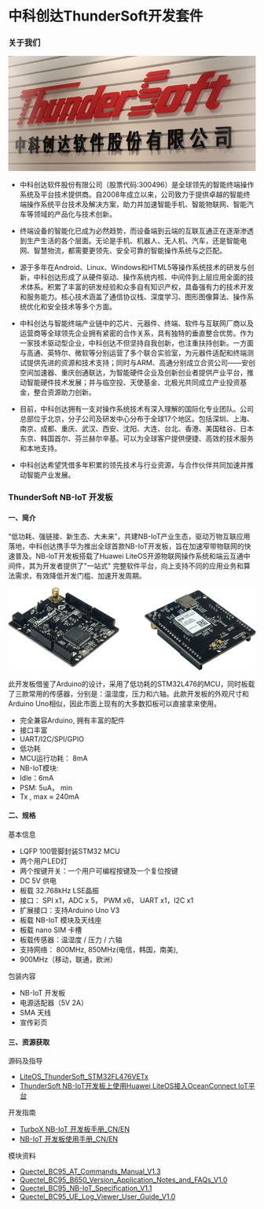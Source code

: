 # 中科创达ThunderSoft开发套件

### 关于我们

![](./about_us/ThunderSoft_1.png)

- 中科创达软件股份有限公司（股票代码:300496）是全球领先的智能终端操作系统及平台技术提供商。自2008年成立以来，公司致力于提供卓越的智能终端操作系统平台技术及解决方案，助力并加速智能手机、智能物联网、智能汽车等领域的产品化与技术创新。 

- 终端设备的智能化已成为必然趋势，而设备端到云端的互联互通正在逐渐渗透到生产生活的各个层面。无论是手机、机器人、无人机、汽车，还是智能电网、智慧物流，都需要更领先、安全可靠的智能操作系统与之匹配。 

- 源于多年在Android、Linux、Windows和HTML5等操作系统技术的研发与创新，中科创达形成了从硬件驱动、操作系统内核、中间件到上层应用全面的技术体系。积累了丰富的研发经验和众多自有知识产权，具备强有力的技术开发和服务能力。核心技术涵盖了通信协议栈、深度学习、图形图像算法、操作系统优化和安全技术等多个方面。 

- 中科创达与智能终端产业链中的芯片、元器件、终端、软件与互联网厂商以及运营商等全球领先企业拥有紧密的合作关系，具有独特的垂直整合优势。作为一家技术驱动型企业，中科创达不但坚持自我创新，也注重扶持创新。一方面与高通、英特尔、微软等分别运营了多个联合实验室，为元器件适配和终端测试提供先进的资源和技术支持；同时与ARM、高通分别成立合资公司——安创空间加速器、重庆创通联达，为智能硬件企业及创新创业者提供产业平台，推动智能硬件技术发展；并与临空投、天使基金、北极光共同成立产业投资基金，整合资源助力创新。 

- 目前，中科创达拥有一支对操作系统技术有深入理解的国际化专业团队。公司总部位于北京，分子公司及研发中心分布于全球17个地区。包括深圳、上海、南京、成都、重庆、武汉、西安、沈阳、大连、台北、香港、美国硅谷、日本东京、韩国首尔、芬兰赫尔辛基。可以为全球客户提供便捷、高效的技术服务和本地支持。 

- 中科创达希望凭借多年积累的领先技术与行业资源，与合作伙伴共同加速并推动智能产业发展。

### ThunderSoft NB-IoT 开发板

#### 一、简介

“低功耗、强链接、新生态、大未来”，共建NB-IoT产业生态，驱动万物互联应用落地，中科创达携手华为推出全球首款NB-IoT开发板，旨在加速窄带物联网的快速普及。NB-loT开发板搭载了Huawei LiteOS开源物联网操作系统和端云互通中间件，其为开发者提供了"一站式" 完整软件平台，向上支持不同的应用业务和算法需求，有效降低开发门槛、加速开发周期。

![](./about_us/ThunderSoft_2.png)

此开发板借鉴了Arduino的设计，采用了低功耗的STM32L476的MCU，同时板载了三款常用的传感器，分别是：温湿度，压力和六轴。此款开发板的外观尺寸和Arduino Uno相似，因此市面上现有的大多数扣板可以直接拿来使用。

- 完全兼容Arduino, 拥有丰富的配件
- 接口丰富
- UART/I2C/SPI/GPIO
- 低功耗
- MCU运行功耗： 8mA
- NB-IoT模块:
- Idle：6mA
- PSM: 5uA， min
- Tx , max ≈ 240mA

#### 二、规格

基本信息

- LQFP 100管脚封装STM32 MCU
- 两个用户LED灯
- 两个按键开关：一个用户可编程按键及一个复位按键
- DC 5V 供电
- 板载 32.768kHz LSE晶振
- 接口： SPI x1，ADC x 5， PWM x6， UART x1，I2C x1
- 扩展接口：支持Arduino Uno V3
- 板载 NB-IoT 模块及天线座
- 板载 nano SIM 卡槽
- 板载传感器：温湿度 / 压力 / 六轴
- 支持网络： 800MHz, 850MHz(电信，韩国，南美),
- 900MHz（移动，联通，欧洲）

包装内容

- NB-IoT 开发板
- 电源适配器（5V 2A）
- SMA 天线
- 宣传彩页

#### 三、资源获取

源码及指导

- [LiteOS_ThunderSoft_STM32FL476VETx](https://github.com/softbaddog/iot-codelabs/tree/master/1-nbiot-liteos-oceanconnect/miniprojects/LiteOS_ThunderSoft_STM32FL476VETx)
- [ThunderSoft NB-IoT开发板上使用Huawei LiteOS接入OceanConnect IoT平台 ](http://developer.huawei.com/ict/cn/doc/site-liteos-connect-to-oceanconnect/site-liteos-connect-to-oceanconnect.html)

开发指南

- [TurboX NB-IoT 开发板手册_CN/EN](./kit_docs/TurboX_NB-IoT_开发板手册_CN.pdf)
- [NB-IoT 开发板使用手册_CN/EN](./kit_docs/NB-IoT_开发板使用手册_CN.pdf)

模块资料

- [Quectel_BC95_AT_Commands_Manual_V1.3](./kit_docs/Quectel_BC95_AT_Commands_Manual_V1.3.pdf)
- [Quectel_BC95_B650_Version_Application_Notes_and_FAQs_V1.0](./kit_docs/Quectel_BC95_B650_Version_Application_Notes_and_FAQs_V1.0.pdf)
- [Quectel_BC95_NB-IoT_Specification_V1.1](./kit_docs/Quectel_BC95_NB-IoT_Specification_V1.1.pdf)
- [Quectel_BC95_UE_Log_Viewer_User_Guide_V1.0](./kit_docs/Quectel_BC95_UE_Log_Viewer_User_Guide_V1.0.pdf)

